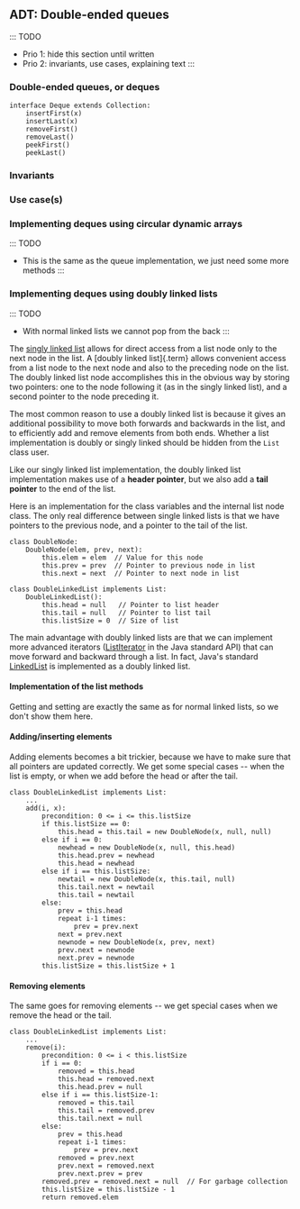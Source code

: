 
## ADT: Double-ended queues

::: TODO
- Prio 1: hide this section until written
- Prio 2: invariants, use cases, explaining text
:::

### Double-ended queues, or deques

    interface Deque extends Collection:
        insertFirst(x)
        insertLast(x)
        removeFirst()
        removeLast()
        peekFirst()
        peekLast()



### Invariants


### Use case(s)


### Implementing deques using circular dynamic arrays

::: TODO
- This is the same as the queue implementation, we just need some more methods
:::

### Implementing deques using doubly linked lists

::: TODO
- With normal linked lists we cannot pop from the back
:::

The [singly linked list](#linked-lists) allows for direct access from a list node only to the next
node in the list. A [doubly linked list]{.term}
allows convenient access from a list node to the next node and also to
the preceding node on the list. The doubly linked list node accomplishes
this in the obvious way by storing two pointers: one to the node
following it (as in the singly linked list), and a second pointer to the
node preceding it.

<inlineav id="DoublyLinkedList-CON" src="ChalmersGU/DoublyLinkedList-CON.js" script="DataStructures/DoubleLinkList.js" name="ChalmersGU/DoublyLinkedList-CON" links="DataStructures/DoubleLinkList.css ChalmersGU/CGU-Styles.css" static/>

The most common reason to use a doubly linked list is because it gives
an additional possibility to move both forwards and backwards in the
list, and to efficiently add and remove elements from both ends. Whether
a list implementation is doubly or singly linked should be hidden from
the `List` class user.

Like our singly linked list implementation, the doubly linked list
implementation makes use of a **header pointer**, but we also add a
**tail pointer** to the end of the list.

Here is an implementation for the class variables and the internal list
node class. The only real difference between single linked lists is that
we have pointers to the previous node, and a pointer to the tail of the
list.

    class DoubleNode:
        DoubleNode(elem, prev, next):
            this.elem = elem  // Value for this node
            this.prev = prev  // Pointer to previous node in list
            this.next = next  // Pointer to next node in list

    class DoubleLinkedList implements List:
        DoubleLinkedList():
            this.head = null   // Pointer to list header
            this.tail = null   // Pointer to list tail
            this.listSize = 0  // Size of list


The main advantage with doubly linked lists are that we can implement
more advanced iterators
([ListIterator](https://docs.oracle.com/en/java/javase/11/docs/api/java.base/java/util/ListIterator.html)
in the Java standard API) that can move forward and backward through a
list. In fact, Java's standard
[LinkedList](https://docs.oracle.com/en/java/javase/11/docs/api/java.base/java/util/LinkedList.html)
is implemented as a doubly linked list.



#### Implementation of the list methods

Getting and setting are exactly the same as for normal linked lists, so
we don't show them here.


#### Adding/inserting elements

Adding elements becomes a bit trickier, because we have to make sure
that all pointers are updated correctly. We get some special cases --
when the list is empty, or when we add before the head or after the
tail.

    class DoubleLinkedList implements List:
        ...
        add(i, x):
            precondition: 0 <= i <= this.listSize
            if this.listSize == 0:
                this.head = this.tail = new DoubleNode(x, null, null)
            else if i == 0:
                newhead = new DoubleNode(x, null, this.head)
                this.head.prev = newhead
                this.head = newhead
            else if i == this.listSize:
                newtail = new DoubleNode(x, this.tail, null)
                this.tail.next = newtail
                this.tail = newtail
            else:
                prev = this.head
                repeat i-1 times:
                    prev = prev.next
                next = prev.next
                newnode = new DoubleNode(x, prev, next)
                prev.next = newnode
                next.prev = newnode
            this.listSize = this.listSize + 1


#### Removing elements

The same goes for removing elements -- we get special cases when we
remove the head or the tail.

    class DoubleLinkedList implements List:
        ...
        remove(i):
            precondition: 0 <= i < this.listSize
            if i == 0:
                removed = this.head
                this.head = removed.next
                this.head.prev = null
            else if i == this.listSize-1:
                removed = this.tail
                this.tail = removed.prev
                this.tail.next = null
            else:
                prev = this.head
                repeat i-1 times:
                    prev = prev.next
                removed = prev.next
                prev.next = removed.next
                prev.next.prev = prev
            removed.prev = removed.next = null  // For garbage collection
            this.listSize = this.listSize - 1
            return removed.elem


